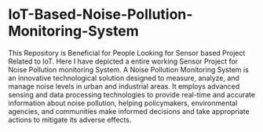 # IoT-Based-Noise-Pollution-Monitoring-System
This Repository is Beneficial for People Looking for Sensor based Project Related to IoT. Here I have depicted a entire working Sensor Project for Noise Pollution monitoring System. 
A Noise Pollution Monitoring System is an innovative technological solution designed to measure, analyze, and manage noise levels in urban and industrial areas. It employs advanced sensing and data processing technologies to provide real-time and accurate information about noise pollution, helping policymakers, environmental agencies, and communities make informed decisions and take appropriate actions to mitigate its adverse effects.
